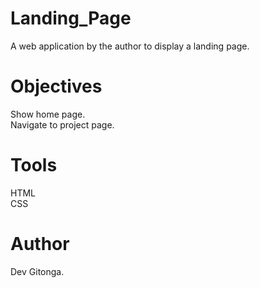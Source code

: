 # Landing_Page

A web application by the author to display a landing page.

# Objectives
Show home page.<br>
Navigate to project page.

# Tools
HTML<br>
CSS

# Author
Dev Gitonga.
